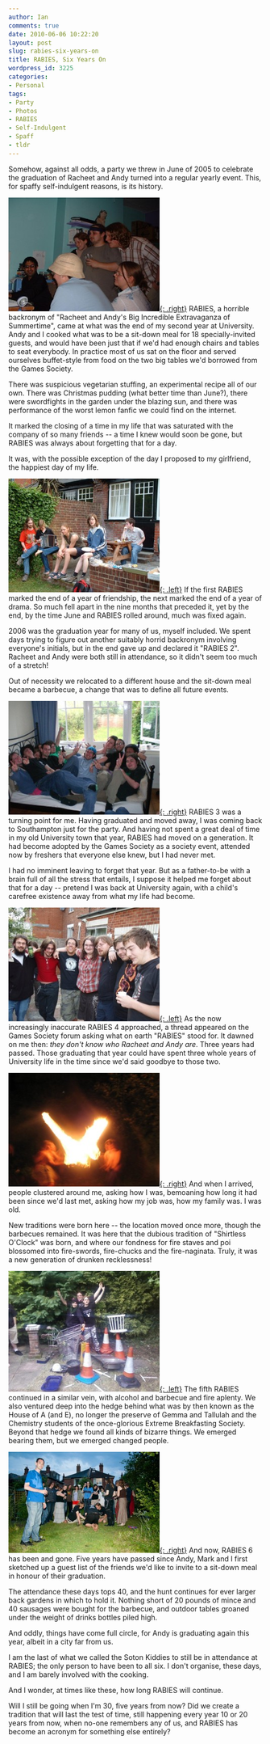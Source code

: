 ```yaml
---
author: Ian
comments: true
date: 2010-06-06 10:22:20
layout: post
slug: rabies-six-years-on
title: RABIES, Six Years On
wordpress_id: 3225
categories:
- Personal
tags:
- Party
- Photos
- RABIES
- Self-Indulgent
- Spaff
- tldr
---
```


Somehow, against all odds, a party we threw in June of 2005 to celebrate the graduation of Racheet and Andy turned into a regular yearly event.  This, for spaffy self-indulgent reasons, is its history.

[![RABIES 1](/img/blog/2010/06/RABIES1-300x225.jpg){: .right}](/blog/2010/06/RABIES1.jpg)
RABIES, a horrible backronym of "Racheet and Andy's Big Incredible Extravaganza of Summertime", came at what was the end of my second year at University.  Andy and I cooked what was to be a sit-down meal for 18 specially-invited guests, and would have been just that if we'd had enough chairs and tables to seat everybody.  In practice most of us sat on the floor and served ourselves buffet-style from food on the two big tables we'd borrowed from the Games Society.

There was suspicious vegetarian stuffing, an experimental recipe all of our own.  There was Christmas pudding (what better time than June?), there were swordfights in the garden under the blazing sun, and there was performance of the worst lemon fanfic we could find on the internet.

It marked the closing of a time in my life that was saturated with the company of so many friends -- a time I knew would soon be gone, but RABIES was always about forgetting that for a day.

It was, with the possible exception of the day I proposed to my girlfriend, the happiest day of my life.

[![RABIES 2](/img/blog/2010/06/RABIES2-300x225.jpg){: .left}](/blog/2010/06/RABIES2.jpg)
If the first RABIES marked the end of a year of friendship, the next marked the end of a year of drama.  So much fell apart in the nine months that preceded it, yet by the end, by the time June and RABIES rolled around, much was fixed again.

2006 was the graduation year for many of us, myself included.  We spent days trying to figure out another suitably horrid backronym involving everyone's initials, but in the end gave up and declared it "RABIES 2".  Racheet and Andy were both still in attendance, so it didn't seem too much of a stretch!

Out of necessity we relocated to a different house and the sit-down meal became a barbecue, a change that was to define all future events.

[![RABIES 3](/img/blog/2010/06/RABIES3-300x225.jpg){: .right}](/blog/2010/06/RABIES3.jpg)
RABIES 3 was a turning point for me.  Having graduated and moved away, I was coming back to Southampton just for the party.  And having not spent a great deal of time in my old University town that year, RABIES had moved on a generation.  It had become adopted by the Games Society as a society event, attended now by freshers that everyone else knew, but I had never met.

I had no imminent leaving to forget that year.  But as a father-to-be with a brain full of all the stress that entails, I suppose it helped me forget about that for a day -- pretend I was back at University again, with a child's carefree existence away from what my life had become.

[![RABIES 4](/img/blog/2010/06/RABIES4-300x225.jpg){: .left}](/blog/2010/06/RABIES4.jpg)
As the now increasingly inaccurate RABIES 4 approached, a thread appeared on the Games Society forum asking what on earth "RABIES" stood for.  It dawned on me then: _they don't know who Racheet and Andy are_.  Three years had passed.  Those graduating that year could have spent three whole years of University life in the time since we'd said goodbye to those two.

[![RABIES 4](/img/blog/2010/06/RABIES4-2-300x225.jpg){: .right}](/blog/2010/06/RABIES4-2.jpg)
And when I arrived, people clustered around me, asking how I was, bemoaning how long it had been since we'd last met, asking how my job was, how my family was.  I was old.

New traditions were born here -- the location moved once more, though the barbecues remained.  It was here that the dubious tradition of "Shirtless O'Clock" was born, and where our fondness for fire staves and poi blossomed into fire-swords, fire-chucks and the fire-naginata.  Truly, it was a new generation of drunken recklessness!

[![RABIES 5](/img/blog/2010/06/RABIES5-300x239.jpg){: .left}](/blog/2010/06/RABIES5.jpg)
The fifth RABIES continued in a similar vein, with alcohol and barbecue and fire aplenty.  We also ventured deep into the hedge behind what was by then known as the House of A (and E), no longer the preserve of Gemma and Tallulah and the Chemistry students of the once-glorious Extreme Breakfasting Society. Beyond that hedge we found all kinds of bizarre things. We emerged bearing them, but we emerged changed people.

<div style="clear:both;"></div>

[![RABIES 6](/img/blog/2010/06/RABIES6-300x200.jpg){: .right}](/blog/2010/06/RABIES6.jpg)
And now, RABIES 6 has been and gone.  Five years have passed since Andy, Mark and I first sketched up a guest list of the friends we'd like to invite to a sit-down meal in honour of their graduation.

The attendance these days tops 40, and the hunt continues for ever larger back gardens in which to hold it.  Nothing short of 20 pounds of mince and 40 sausages were bought for the barbecue, and outdoor tables groaned under the weight of drinks bottles piled high.

And oddly, things have come full circle, for Andy is graduating again this year, albeit in a city far from us.

I am the last of what we called the Soton Kiddies to still be in attendance at RABIES; the only person to have been to all six.  I don't organise, these days, and I am barely involved with the cooking.

And I wonder, at times like these, how long RABIES will continue.

Will I still be going when I'm 30, five years from now?  Did we create a tradition that will last the test of time, still happening every year 10 or 20 years from now, when no-one remembers any of us, and RABIES has become an acronym for something else entirely?
